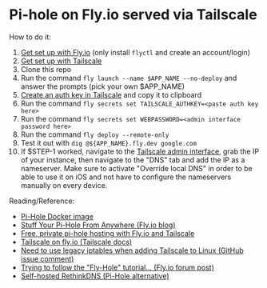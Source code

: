 Pi-hole on Fly.io served via Tailscale
======================================

How to do it:

  1. [Get set up with Fly.io](https://fly.io/docs/speedrun/) (only install `flyctl` and create an account/login)
  1. [Get set up with Tailscale](https://tailscale.com/kb/1017/install/)
  1. Clone this repo
  1. Run the command `fly launch --name $APP_NAME --no-deploy` and answer the prompts (pick your own $APP_NAME)
  1. [Create an auth key in Tailscale](https://tailscale.com/kb/1085/auth-keys/) and copy it to clipboard
  1. Run the command `fly secrets set TAILSCALE_AUTHKEY=<paste auth key here>`
  1. Run the command `fly secrets set WEBPASSWORD=<admin interface password here>`
  1. Run the command `fly deploy --remote-only`
  1. Test it out with `dig @${APP_NAME}.fly.dev google.com`
  1. If $STEP-1 worked, navigate to the [Tailscale admin interface](https://login.tailscale.com/admin/machines), grab the IP of your instance, then navigate to the "DNS" tab and add the IP as a 
nameserver. Make sure to activate "Override local DNS" in order to be able to use it on iOS and not have to configure the nameservers manually on every device.
  
Reading/Reference:

  * [Pi-Hole Docker image](https://github.com/pi-hole/docker-pi-hole)
  * [Stuff Your Pi-Hole From Anywhere (Fly.io blog)](https://fly.io/blog/stuff-your-pi-hole-from-anywhere/)
  * [Free, private pi-hole hosting with Fly.io and Tailscale](https://arun.be/2021/11/22/private-pi-hole-hosting-fly-tailscale/)
  * [Tailscale on fly.io (Tailscale docs)](https://tailscale.com/kb/1132/flydotio/)
  * [Need to use legacy iptables when adding Tailscale to Linux (GitHub issue comment)](https://github.com/hassio-addons/addon-tailscale/issues/20#issuecomment-929104783)
  * [Trying to follow the "Fly-Hole" tutorial... (Fly.io forum post)](https://community.fly.io/t/trying-to-follow-the-fly-hole-tutorial/3470)
  * [Self-hosted RethinkDNS (Pi-Hole alternative)](https://github.com/serverless-dns/serverless-dns/)

